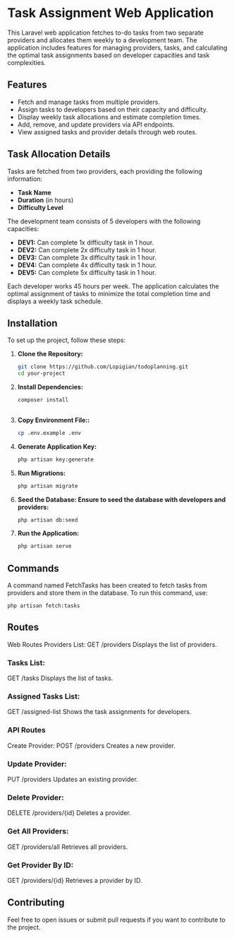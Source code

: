 # Task Assignment Web Application

This Laravel web application fetches to-do tasks from two separate providers and allocates them weekly to a development team. The application includes features for managing providers, tasks, and calculating the optimal task assignments based on developer capacities and task complexities.

## Features

- Fetch and manage tasks from multiple providers.
- Assign tasks to developers based on their capacity and difficulty.
- Display weekly task allocations and estimate completion times.
- Add, remove, and update providers via API endpoints.
- View assigned tasks and provider details through web routes.

## Task Allocation Details

Tasks are fetched from two providers, each providing the following information:
- **Task Name**
- **Duration** (in hours)
- **Difficulty Level**

The development team consists of 5 developers with the following capacities:
- **DEV1:** Can complete 1x difficulty task in 1 hour.
- **DEV2:** Can complete 2x difficulty task in 1 hour.
- **DEV3:** Can complete 3x difficulty task in 1 hour.
- **DEV4:** Can complete 4x difficulty task in 1 hour.
- **DEV5:** Can complete 5x difficulty task in 1 hour.

Each developer works 45 hours per week. The application calculates the optimal assignment of tasks to minimize the total completion time and displays a weekly task schedule.

## Installation

To set up the project, follow these steps:

1. **Clone the Repository:**
   ```bash
   git clone https://github.com/Lopigian/todoplanning.git
   cd your-project
   
2. **Install Dependencies:**
   ```bash
   composer install
 
3. **Copy Environment File::**
   ```bash
   cp .env.example .env

4. **Generate Application Key:**
   ```bash
   php artisan key:generate

5. **Run Migrations:**
   ```bash
   php artisan migrate

6. **Seed the Database: Ensure to seed the database with developers and providers:**
   ```bash
   php artisan db:seed

5. **Run the Application:**
   ```bash
   php artisan serve

## Commands

A command named FetchTasks has been created to fetch tasks from providers and store them in the database. To run this command, use:

    php artisan fetch:tasks
    
 
## Routes
Web Routes
Providers List:
GET /providers
Displays the list of providers.

### Tasks List:
GET /tasks
Displays the list of tasks.

### Assigned Tasks List:
GET /assigned-list
Shows the task assignments for developers.

### API Routes
Create Provider:
POST /providers
Creates a new provider.

### Update Provider:
PUT /providers
Updates an existing provider.

### Delete Provider:
DELETE /providers/{id}
Deletes a provider.

### Get All Providers:
GET /providers/all
Retrieves all providers.

### Get Provider By ID:
GET /providers/{id}
Retrieves a provider by ID.

## Contributing
Feel free to open issues or submit pull requests if you want to contribute to the project.
